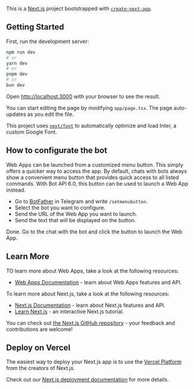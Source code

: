 This is a [Next.js](https://nextjs.org/) project bootstrapped with [`create-next-app`](https://github.com/vercel/next.js/tree/canary/packages/create-next-app).

## Getting Started

First, run the development server:

```bash
npm run dev
# or
yarn dev
# or
pnpm dev
# or
bun dev
```

Open [http://localhost:3000](http://localhost:3000) with your browser to see the result.

You can start editing the page by modifying `app/page.tsx`. The page auto-updates as you edit the file.

This project uses [`next/font`](https://nextjs.org/docs/basic-features/font-optimization) to automatically optimize and load Inter, a custom Google Font.

## How to configurate the bot
Web Apps can be launched from a customized menu button. This simply offers a quicker way to access the app.
By default, chats with bots always show a convenient menu button that provides quick access to all listed commands.
With Bot API 6.0, this button can be used to launch a Web App instead.

- Go to [BotFather](https://t.me/BotFather) in Telegram and write `/setmenubutton`.
- Select the bot you want to configure.
- Send the URL of the Web App you want to launch.
- Send the text that will be displayed on the button.

Done. Go to the chat with the bot and click the button to launch the Web App.

## Learn More

TO learn more about Web Apps, take a look at the following resources:

- [Web Apps Documentation](https://core.telegram.org/bots/webapps#designing-mini-apps) - learn about Web Apps features and API.

To learn more about Next.js, take a look at the following resources:

- [Next.js Documentation](https://nextjs.org/docs) - learn about Next.js features and API.
- [Learn Next.js](https://nextjs.org/learn) - an interactive Next.js tutorial.

You can check out [the Next.js GitHub repository](https://github.com/vercel/next.js/) - your feedback and contributions are welcome!

## Deploy on Vercel

The easiest way to deploy your Next.js app is to use the [Vercel Platform](https://vercel.com/new?utm_medium=default-template&filter=next.js&utm_source=create-next-app&utm_campaign=create-next-app-readme) from the creators of Next.js.

Check out our [Next.js deployment documentation](https://nextjs.org/docs/deployment) for more details.
